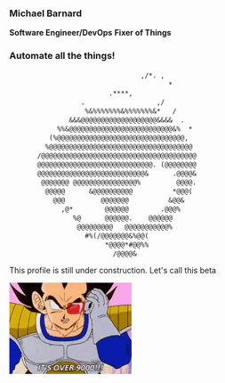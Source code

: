 ### Michael Barnard 

**Software Engineer/DevOps**
**Fixer of Things**

### Automate all the things!

```
                                 ,/*. ,                
                                        *              
                         .****,                        
                  .                  ,/                
                   %&%%%%%%%&%%%%%%%&*   /             
               &&&@@@@@@@@@@@@@@@@@@@&&&&  .           
            %%&@@@@@@@@@@@@@@@@@@@@@@@@@@&%  *         
          (%@@@@@@@@@@@@@@@@@@@@@@@@@@@@@@@@,          
         %@@@@@@@@@@@@@@@@@@@@@@@@@@@@@@@@@@@@         
       /@@@@@@@@@@@@@@@@@@@@@@@@@@@@@@@@@@@@@@@        
       @@@@@@@@@@@@@@@@@@@@@@@@@@@@@. (@@@@@@@@        
       @@@@@@@@@@@@@@@@@@@@@@@@@@@&      .@@@@&        
        @@@@@@@ @@@@@@@@@@@@@@@@%         @@@@.        
         @@@@@      &@@@@@@@@@@          *@@@(         
           @@@         @@@@@@@          &@@&           
             ,@*        @@@@@@        .@@@%            
                %@      @@@@@@.    @@@@@@              
                 @@@@@@@@@   @@@@@@@@@@@%              
                   #%(/@@@@@@@&%@@(                    
                        *@@@@*#@@%%                    
                          /@@@@&                       
```

This profile is still under construction. Let's call this beta

<img src="https://github.com/michaelbarnard/michaelbarnard/blob/main/over9000.gif">
